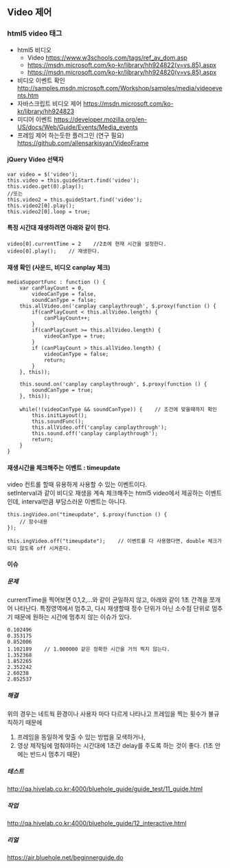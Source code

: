 ## Video 제어

### html5 video 태그
* html5 비디오
    * Video https://www.w3schools.com/tags/ref_av_dom.asp
    * https://msdn.microsoft.com/ko-kr/library/hh924822(v=vs.85).aspx
    * https://msdn.microsoft.com/ko-kr/library/hh924820(v=vs.85).aspx
* 비디오 이벤트 확인 http://samples.msdn.microsoft.com/Workshop/samples/media/videoevents.htm
* 자바스크립트 비디오 제어  https://msdn.microsoft.com/ko-kr/library/hh924823
* 미디어 이벤트 https://developer.mozilla.org/en-US/docs/Web/Guide/Events/Media_events
* 프레임 제어 하는듯한 플러그인 (연구 필요) https://github.com/allensarkisyan/VideoFrame

####  jQuery Video 선택자
```
var video = $('video');
this.video = this.guideStart.find('video');
this.video.get(0).play();
//또는
this.video2 = this.guideStart.find('video');
this.video2[0].play();
this.video2[0].loop = true;
```
#### 특정 시간대 재생하려면 아래와 같이 한다.
```
video[0].currentTime = 2	//2초에 현재 시간을 설정한다.
video[0].play();	// 재생한다.
```

#### 재생 확인 (사운드, 비디오 canplay 체크)
```
mediaSupportFunc : function () {
    var canPlayCount = 0,
        videoCanType = false,
        soundCanType = false;
    this.allVideo.on('canplay canplaythrough', $.proxy(function () {
        if(canPlayCount < this.allVideo.length) {
            canPlayCount++;
        }
        if(canPlayCount >= this.allVideo.length) {
            videoCanType = true;
        }
        if (canPlayCount > this.allVideo.length) {
            videoCanType = false;
            return;
        }
    }, this));

    this.sound.on('canplay canplaythrough', $.proxy(function () {
        soundCanType = true;
    }, this));

    while(!(videoCanType && soundCanType)) {	// 조건에 맞을때까지 확인
        this.initLayout();
        this.soundFunc();
        this.allVideo.off('canplay canplaythrough');
        this.sound.off('canplay canplaythrough');
        return;
    }
}
```

#### 재생시간을 체크해주는 이벤트 : timeupdate
video 컨트롤 할때 유용하게 사용할 수 있는 이벤트이다.<br>
setInterval과 같이 비디오 재생을 계속 체크해주는 html5 video에서 제공하는 이벤트인데, interval만큼 부담스러운 이벤트는 아니다.
```
this.ingVideo.on("timeupdate", $.proxy(function () {
	// 함수내용
});

this.ingVideo.off("timeupdate");	// 이벤트를 다 사용했다면, double 체크가 되지 않도록 off 시켜준다.
```

#### 이슈
##### 문제
currentTime을 찍어보면 0,1,2,...와 같이 균일하지 않고, 아래와 같이 1초 간격을 쪼개어 나타난다.
특정영역에서 멈추고, 다시 재생할때 정수 단위가 아닌 소수점 단위로 멈추기 때문에 원하는 시간에 멈추지 않는 이슈가 있다.
```
0.102496
0.353175
0.852006
1.102189 	// 1.000000 같은 정확한 시간을 거의 찍지 않는다.
1.352368
1.852265
2.352242
2.60238
2.852537
```
##### 해결
위의 경우는 네트웍 환경이나 사용자 마다 다르게 나타나고 프레임을 찍는 횟수가 불규칙하기 때문에
1) 프레임을 동일하게 맞출 수 있는 방법을 모색하거나,<br>
2) 영상 제작팀에 멈춰야하는 시간대에 1초간 delay를 주도록 하는 것이 좋다. (1초 안에는 반드시 멈추기 때문)<br>


##### 테스트
http://qa.hivelab.co.kr:4000/bluehole_guide/guide_test/11_guide.html

##### 작업
http://qa.hivelab.co.kr:4000/bluehole_guide/12_interactive.html

##### 리얼
https://air.bluehole.net/beginnerguide.do